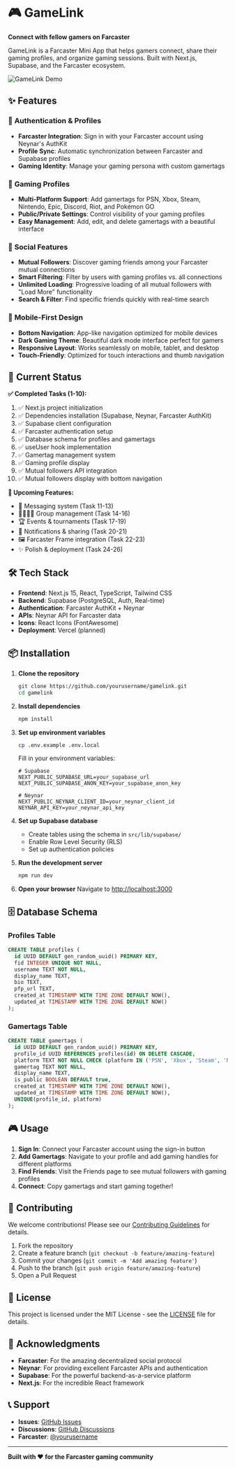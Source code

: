 # 🎮 GameLink

**Connect with fellow gamers on Farcaster**

GameLink is a Farcaster Mini App that helps gamers connect, share their gaming profiles, and organize gaming sessions. Built with Next.js, Supabase, and the Farcaster ecosystem.

![GameLink Demo](https://via.placeholder.com/800x400/1f2937/ffffff?text=GameLink+Demo)

## ✨ Features

### 🔐 **Authentication & Profiles**
- **Farcaster Integration**: Sign in with your Farcaster account using Neynar's AuthKit
- **Profile Sync**: Automatic synchronization between Farcaster and Supabase profiles
- **Gaming Identity**: Manage your gaming persona with custom gamertags

### 🎯 **Gaming Profiles**
- **Multi-Platform Support**: Add gamertags for PSN, Xbox, Steam, Nintendo, Epic, Discord, Riot, and Pokémon GO
- **Public/Private Settings**: Control visibility of your gaming profiles
- **Easy Management**: Add, edit, and delete gamertags with a beautiful interface

### 👥 **Social Features**
- **Mutual Followers**: Discover gaming friends among your Farcaster mutual connections
- **Smart Filtering**: Filter by users with gaming profiles vs. all connections
- **Unlimited Loading**: Progressive loading of all mutual followers with "Load More" functionality
- **Search & Filter**: Find specific friends quickly with real-time search

### 📱 **Mobile-First Design**
- **Bottom Navigation**: App-like navigation optimized for mobile devices
- **Dark Gaming Theme**: Beautiful dark mode interface perfect for gamers
- **Responsive Layout**: Works seamlessly on mobile, tablet, and desktop
- **Touch-Friendly**: Optimized for touch interactions and thumb navigation

## 🚀 Current Status

**✅ Completed Tasks (1-10):**
1. ✅ Next.js project initialization
2. ✅ Dependencies installation (Supabase, Neynar, Farcaster AuthKit)
3. ✅ Supabase client configuration
4. ✅ Farcaster authentication setup
5. ✅ Database schema for profiles and gamertags
6. ✅ useUser hook implementation
7. ✅ Gamertag management system
8. ✅ Gaming profile display
9. ✅ Mutual followers API integration
10. ✅ Mutual followers display with bottom navigation

**🚧 Upcoming Features:**
- 💬 Messaging system (Task 11-13)
- 👨‍👩‍👧‍👦 Group management (Task 14-16)
- 🏆 Events & tournaments (Task 17-19)
- 📣 Notifications & sharing (Task 20-21)
- 🖼 Farcaster Frame integration (Task 22-23)
- ✨ Polish & deployment (Task 24-26)

## 🛠 Tech Stack

- **Frontend**: Next.js 15, React, TypeScript, Tailwind CSS
- **Backend**: Supabase (PostgreSQL, Auth, Real-time)
- **Authentication**: Farcaster AuthKit + Neynar
- **APIs**: Neynar API for Farcaster data
- **Icons**: React Icons (FontAwesome)
- **Deployment**: Vercel (planned)

## 📦 Installation

1. **Clone the repository**
   ```bash
   git clone https://github.com/yourusername/gamelink.git
   cd gamelink
   ```

2. **Install dependencies**
   ```bash
   npm install
   ```

3. **Set up environment variables**
   ```bash
   cp .env.example .env.local
   ```
   
   Fill in your environment variables:
   ```env
   # Supabase
   NEXT_PUBLIC_SUPABASE_URL=your_supabase_url
   NEXT_PUBLIC_SUPABASE_ANON_KEY=your_supabase_anon_key
   
   # Neynar
   NEXT_PUBLIC_NEYNAR_CLIENT_ID=your_neynar_client_id
   NEYNAR_API_KEY=your_neynar_api_key
   ```

4. **Set up Supabase database**
   - Create tables using the schema in `src/lib/supabase/`
   - Enable Row Level Security (RLS)
   - Set up authentication policies

5. **Run the development server**
   ```bash
   npm run dev
   ```

6. **Open your browser**
   Navigate to [http://localhost:3000](http://localhost:3000)

## 🗄 Database Schema

### Profiles Table
```sql
CREATE TABLE profiles (
  id UUID DEFAULT gen_random_uuid() PRIMARY KEY,
  fid INTEGER UNIQUE NOT NULL,
  username TEXT NOT NULL,
  display_name TEXT,
  bio TEXT,
  pfp_url TEXT,
  created_at TIMESTAMP WITH TIME ZONE DEFAULT NOW(),
  updated_at TIMESTAMP WITH TIME ZONE DEFAULT NOW()
);
```

### Gamertags Table
```sql
CREATE TABLE gamertags (
  id UUID DEFAULT gen_random_uuid() PRIMARY KEY,
  profile_id UUID REFERENCES profiles(id) ON DELETE CASCADE,
  platform TEXT NOT NULL CHECK (platform IN ('PSN', 'Xbox', 'Steam', 'Nintendo', 'Epic', 'Discord', 'Riot', 'PokemonGO')),
  gamertag TEXT NOT NULL,
  display_name TEXT,
  is_public BOOLEAN DEFAULT true,
  created_at TIMESTAMP WITH TIME ZONE DEFAULT NOW(),
  updated_at TIMESTAMP WITH TIME ZONE DEFAULT NOW(),
  UNIQUE(profile_id, platform)
);
```

## 🎮 Usage

1. **Sign In**: Connect your Farcaster account using the sign-in button
2. **Add Gamertags**: Navigate to your profile and add gaming handles for different platforms
3. **Find Friends**: Visit the Friends page to see mutual followers with gaming profiles
4. **Connect**: Copy gamertags and start gaming together!

## 🤝 Contributing

We welcome contributions! Please see our [Contributing Guidelines](CONTRIBUTING.md) for details.

1. Fork the repository
2. Create a feature branch (`git checkout -b feature/amazing-feature`)
3. Commit your changes (`git commit -m 'Add amazing feature'`)
4. Push to the branch (`git push origin feature/amazing-feature`)
5. Open a Pull Request

## 📝 License

This project is licensed under the MIT License - see the [LICENSE](LICENSE) file for details.

## 🙏 Acknowledgments

- **Farcaster**: For the amazing decentralized social protocol
- **Neynar**: For providing excellent Farcaster APIs and authentication
- **Supabase**: For the powerful backend-as-a-service platform
- **Next.js**: For the incredible React framework

## 📞 Support

- **Issues**: [GitHub Issues](https://github.com/yourusername/gamelink/issues)
- **Discussions**: [GitHub Discussions](https://github.com/yourusername/gamelink/discussions)
- **Farcaster**: [@yourusername](https://warpcast.com/yourusername)

---

**Built with ❤️ for the Farcaster gaming community**
